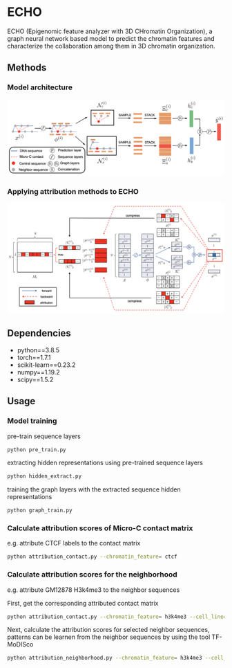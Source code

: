 # ECHO


ECHO (Epigenomic feature analyzer with 3D CHromatin Organization), a graph neural network based model to predict the chromatin features and characterize the collaboration among them in 3D chromatin organization. 

## Methods
### Model architecture
![Screenshot](./doc/architecture.png)
### Applying attribution methods to ECHO
![Screenshot](./doc/attribution.png)
## Dependencies

*  python==3.8.5
*  torch==1.7.1
*  scikit-learn==0.23.2
*  numpy==1.19.2
*  scipy==1.5.2


## Usage
### Model training
pre-train sequence layers
```bash
python pre_train.py
```
extracting hidden representations using pre-trained sequence layers
```bash
python hidden_extract.py
```
training the graph layers with the extracted sequence hidden representations
```bash
python graph_train.py
```

### Calculate attribution scores of Micro-C contact matrix
e.g. attribute CTCF labels to the contact matrix
```bash 
python attribution_contact.py --chromatin_feature= ctcf
```
### Calculate attribution scores for the neighborhood 
e.g. attribute GM12878 H3k4me3 to the neighbor sequences 

First, get the corresponding attributed contact matrix
```bash
python attribution_contact.py --chromatin_feature= h3k4me3 --cell_line=gm12878
```
Next, calculate the attribution scores for selected neighbor sequences, patterns can be learnen from the neighbor sequences by using the tool TF-MoDISco
```bash
python attribution_neighborhood.py --chromatin_feature= h3k4me3 --cell_line=gm12878
```
